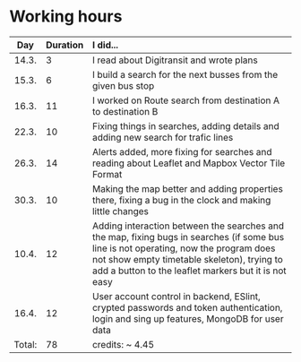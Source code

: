 # Working hours

| Day | Duration | I did...  |
| :----:|:-----| :-----|
| 14.3. | 3    | I read about Digitransit and wrote plans |
| 15.3. | 6    | I build a search for the next busses from the given bus stop |
| 16.3. | 11   | I worked on Route search from destination A to destination B |
| 22.3. | 10   | Fixing things in searches, adding details and adding new search for trafic lines |
| 26.3. | 14  | Alerts added, more fixing for searches and reading about Leaflet and Mapbox Vector Tile Format |
| 30.3. |  10 | Making the map better and adding properties there, fixing a bug in the clock and making little changes |
| 10.4. | 12  | Adding interaction between the searches and the map, fixing bugs in searches (if some bus line is not operating, now the program does not show empty timetable skeleton), trying to add a button to the leaflet markers but it is not easy|
| 16.4. | 12  | User account control in backend, ESlint, crypted passwords and token authentication, login and sing up features, MongoDB for user data |
| Total: | 78  | credits: ~ 4.45 |